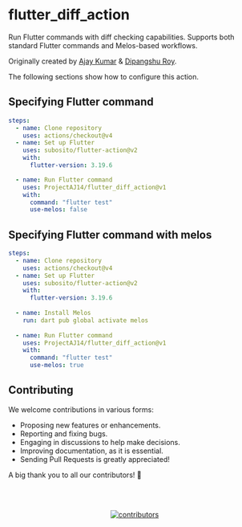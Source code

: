 # flutter_diff_action
Run Flutter commands with diff checking capabilities.
Supports both standard Flutter commands and Melos-based workflows.

Originally created by [Ajay Kumar] & [Dipangshu Roy].

The following sections show how to configure this action.

## Specifying Flutter command

```yaml
steps:
  - name: Clone repository
    uses: actions/checkout@v4
  - name: Set up Flutter
    uses: subosito/flutter-action@v2
    with:
      flutter-version: 3.19.6

  - name: Run Flutter command
    uses: ProjectAJ14/flutter_diff_action@v1
    with:
      command: "flutter test"
      use-melos: false
```

## Specifying Flutter command with melos

```yaml
steps:
  - name: Clone repository
    uses: actions/checkout@v4
  - name: Set up Flutter
    uses: subosito/flutter-action@v2
    with:
      flutter-version: 3.19.6
      
  - name: Install Melos
    run: dart pub global activate melos
    
  - name: Run Flutter command
    uses: ProjectAJ14/flutter_diff_action@v1
    with:
      command: "flutter test"
      use-melos: true
```

[Ajay Kumar]: https://github.com/ProjectAJ14
[Dipangshu Roy]: https://github.com/droyder7

## Contributing

We welcome contributions in various forms:

- Proposing new features or enhancements.
- Reporting and fixing bugs.
- Engaging in discussions to help make decisions.
- Improving documentation, as it is essential.
- Sending Pull Requests is greatly appreciated!

A big thank you to all our contributors! 🙌

<br></br>
<div align="center">
  <a href="https://github.com/ProjectAJ14/flutter_diff_action/graphs/contributors">
    <img src="https://contrib.rocks/image?repo=ProjectAJ14/flutter_diff_action"  alt="contributors"/>
  </a>
</div>